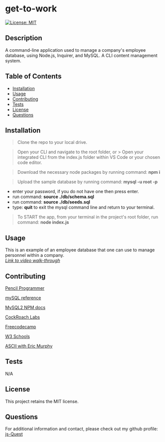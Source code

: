 
  # get-to-work
  [![License: MIT](https://img.shields.io/badge/License-MIT-yellow.svg)](https://opensource.org/licenses/MIT)

  ## Description
  A command-line application used to manage a company's employee database, using Node.js, Inquirer, and MySQL.  A CLI content management system.

  ## Table of Contents
  - [Installation](#installation)
  - [Usage](#usage)
  - [Contributing](#contributing)
  - [Tests](#tests)
  - [License](#license)
  - [Questions](#questions)

  ## Installation
  > Clone the repo to your local drive.  

  > Open your CLI and navigate to the root folder, or 
      > Open your integrated CLI from the index.js folder within VS Code or your chosen  code editor.  

  > Download the necessary node packages by running command: **npm i**  

  > Upload the sample database by running command: **mysql -u root -p**
  - enter your password, if you do not have one then press enter.  
  - run command: **source ./db/schema.sql**  
  - run command: **source ./db/seeds.sql**  
  - type: **quit** to exit the mysql command line and return to your terminal.  

  > To START the app, from your terminal in the project's root folder, run command: **node index.js**

  
  ## Usage
  This is an example of an employee database that one can use to manage personnel within a company.  
  [*Link to video walk-through*](https://drive.google.com/file/d/1kCjaIZ8Mht8hIRgb6jnVoLkZkJSZyRPC/view)
  ## Contributing
  
[Pencil Programmer](https://pencilprogrammer.com/self-referencing-foreign-key-in-mysql/)

[mySQL reference](https://dev.mysql.com/doc/refman/8.0/en/data-types.html)

[MySQL2 NPM docs](https://www.npmjs.com/package/mysql2)

[CockRoach Labs](https://www.cockroachlabs.com/blog/sql-cheat-sheet/)
 
[Freecodecamp](https://www.freecodecamp.org/news/javascript-es6-promises-for-beginners-resolve-reject-and-chaining-explained/)

[W3 Schools](https://www.w3schools.com/sql/sql_like.asp)

[ASCII with Eric Murphy](https://www.youtube.com/watch?v=e1uqSCRodyg)

  ## Tests
  N/A

  ## License
  This project retains the MIT license.

  ## Questions
  For additional information and contact, please check out my github profile:  
  [js-Quest](https://github.com/js-Quest)

  
  